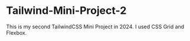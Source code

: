 # Tailwind-Mini-Project-2
This is my second TailwindCSS Mini Project in 2024.
I used CSS Grid and Flexbox.
